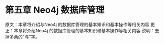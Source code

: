 # 第五章 Neo4j 数据库管理
原文：本章将介绍与Neo4j 的数据库管理的基本知识和基本操作等相关内容
更正：本章将介绍Neo4j 的数据库管理的基本知识和基本操作等相关内容
说明：去掉多余的"与"字。
